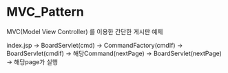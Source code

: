 # MVC_Pattern

MVC(Model View Controller) 를 이용한 간단한 게시판 예제

index.jsp -> BoardServlet(cmd) -> CommandFactory(cmdIf)
          -> BoardServlet(cmdif) -> 해당Command(nextPage)
          -> BoardServlet(nextPage) -> 해당page가 실행
